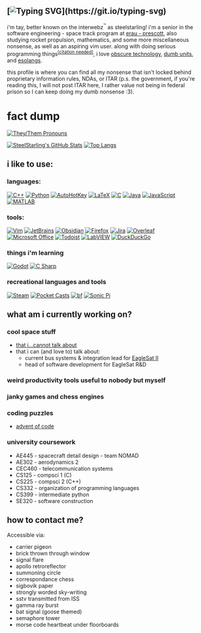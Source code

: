 [![Typing SVG](https://readme-typing-svg.demolab.com?font=Fira+Code&weight=700&size=40&pause=500&color=7658F7&repeat=false&random=true&width=455&height=60&lines=%3E+well+howdy+there!)](https://git.io/typing-svg)
---
i'm tay, better known on the interwebz<sup>:tm:</sup> as steelstarling! i'm a senior in the software engineering - space track program at [erau - prescott](https://prescott.erau.edu/), also studying rocket propulsion, mathematics, and some more miscellaneous nonsense, as well as an aspiring vim user. along with doing serious programming things<sup>[<ins>\[citation needed\]</ins>](https://en.wikipedia.org/wiki/Wikipedia:Citation_needed)</sup>, i love [obscure technology](https://www.youtube.com/watch?v=1OfxlSG6q5Y), [dumb units](https://en.wikipedia.org/wiki/List_of_humorous_units_of_measurement), and [esolangs](https://esolangs.org/wiki/Esoteric_programming_language).

this profile is where you can find all my nonsense that isn't locked behind proprietary information rules, NDAs, or ITAR (p.s. the government, if you're reading this, I will not post ITAR here, I rather value not being in federal prison so I can keep doing my dumb nonsense :3).



# fact dump
[![They/Them Pronouns](https://img.shields.io/badge/pronouns-they%2Fthem-purple)](https://en.pronouns.page/are/she&they)


[![SteelStarling's GitHub Stats](https://github-readme-stats.vercel.app/api?username=SteelStarling&theme=darcula)](https://github.com/anuraghazra/github-readme-stats)
[![Top Langs](https://github-readme-stats.vercel.app/api/top-langs/?username=SteelStarling&layout=compact&theme=darcula)](https://github.com/anuraghazra/github-readme-stats)

## i like to use:

### languages:

[![C++](https://img.shields.io/badge/-C++-00599C?logo=cplusplus)](https://www.cplusplus.com/)
[![Python](https://img.shields.io/badge/-Python-3776AB?logo=python&logoColor=white)](https://www.python.org/)
[![AutoHotKey](https://img.shields.io/badge/-AutoHotKey-34455?logo=autohotkey&logoColor=black)](https://www.autohotkey.com/)
[![LaTeX](https://img.shields.io/badge/-LaTeX-008080?logo=latex)](https://www.latex-project.org/)
[![C](https://img.shields.io/badge/-C-A8B9CC?logo=c&logoColor=black)](https://en.wikipedia.org/wiki/C_(programming_language))
[![Java](https://img.shields.io/badge/-Java-007396?logo=java)](https://www.java.com)
[![JavaScript](https://img.shields.io/badge/-JavaScript-F7DF1E?logo=javascript&logoColor=black)](https://www.javascript.com/)
[![MATLAB](https://img.shields.io/badge/-MATLAB-1684B3)](https://www.mathworks.com/products/matlab.html)

### tools:
[![Vim](https://img.shields.io/badge/-Vim-019733?logo=vim)](https://www.vim.org/)
[![JetBrains](https://img.shields.io/badge/-JetBrains-000000?logo=jetbrains)](https://www.jetbrains.com/)
[![Obsidian](https://img.shields.io/badge/-Obsidian-7C3AED?logo=obsidian)](https://obsidian.md/)
[![Firefox](https://img.shields.io/badge/-Firefox-FF7139?logo=firefox&logoColor=white)](https://www.mozilla.org/en-US/firefox/new/)
[![Jira](https://img.shields.io/badge/-Jira-0052CC?logo=jira)](https://www.atlassian.com/software/jira)
[![Overleaf](https://img.shields.io/badge/-Overleaf-47A141?logo=overleaf&logoColor=1E2530)](https://www.overleaf.com/)
[![Microsoft Office](https://img.shields.io/badge/-Microsoft%20Office-D83B01?logo=microsoft%20office)](https://www.office.com/)
[![Todoist](https://img.shields.io/badge/-Todoist-E44332?logo=todoist&logoColor=white)](https://todoist.com/)
[![LabVIEW](https://img.shields.io/badge/-LabVIEW-FFDB00?logo=labview&logoColor=black)](https://www.ni.com/en/shop/labview.html)
[![DuckDuckGo](https://img.shields.io/badge/DuckDuckGo-FF5722?logo=duckduckgo&logoColor=white)](#)

### things i'm learning
[![Godot](https://img.shields.io/badge/-Godot-478CBF?logo=godotengine&logoColor=white)](https://godotengine.org/)
[![C Sharp](https://img.shields.io/badge/-C%20Sharp-239120?logo=c%20sharp)](https://en.wikipedia.org/wiki/C_Sharp_(programming_language))

### recreational languages and tools
[![Steam](https://img.shields.io/badge/-Steam-000000?logo=steam)](https://store.steampowered.com/)
[![Pocket Casts](https://img.shields.io/badge/-Pocket%20Casts-F43E37?logo=pocket%20casts&logoColor=white)](https://www.pocketcasts.com/)
[![bf](https://img.shields.io/badge/-bf-000000)](https://esolangs.org/wiki/bf)
[![Sonic Pi](https://img.shields.io/badge/-Sonic%20Pi-F72E8D)](https://sonic-pi.net/)

## what am i currently working on?

### cool space stuff
- [that i...cannot talk about](https://en.wikipedia.org/wiki/International_Traffic_in_Arms_Regulations)
- that i can (and love to) talk about:
  - current bus systems & integration lead for [EagleSat II](https://eaglelife.erau.edu/eaglesat/home/)
  - head of software development for EagleSat R&D

### weird productivity tools useful to nobody but myself

### janky games and chess engines

### coding puzzles
- [advent of code](https://adventofcode.com/)

### university coursework
- AE445 - spacecraft detail design - team NOMAD
- AE302 - aerodynamics 2
- CEC460 - telecommunication systems
- CS125 - compsci 1 (C)
- CS225 - compsci 2 (C++)
- CS332 - organization of programming languages
- CS399 - intermediate python
- SE320 - software construction

## how to contact me?

Accessible via:
- carrier pigeon
- brick thrown through window
- signal flare
- apollo retroreflector
- summoning circle
- correspondance chess
- sigbovik paper
- strongly worded sky-writing
- sstv transmitted from ISS
- gamma ray burst
- bat signal (goose themed)
- semaphore tower
- morse code heartbeat under floorboards

<!--
**SteelStarling/SteelStarling** is a ✨ _special_ ✨ repository because its `README.md` (this file) appears on your GitHub profile.

Here are some ideas to get you started:

- 🔭 I’m currently working on ...
- 🌱 I’m currently learning ...
- 👯 I’m looking to collaborate on ...
- 🤔 I’m looking for help with ...
- 💬 Ask me about ...
- 📫 How to reach me: ...
- 😄 Pronouns: ...
- ⚡ Fun fact: ...
-->


